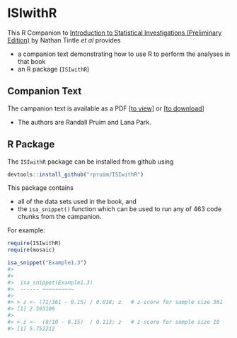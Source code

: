 
<!-- README.md is generated from README.Rmd. Please edit that file -->



ISIwithR
=======

This R Companion to 
[Introduction to Statistical Investigations (Preliminary Edition)](http:://www.hope.edu/isa/) 
by Nathan Tintle *et al*
provides

 * a companion text demonstrating how to use R to perform the analyses in that book
 * an R package (`ISIwithR`) 

## Companion Text

 The campanion text is available as a PDF 
 [[to view]](Book/ISIwithR.pdf) or [[to download]](../../raw/master/Book/ISIwithR.pdf) 
 
  * The authors are Randall Pruim and Lana Park.  
 
## R Package

The `ISIwithR` package can be installed from github using


```r
devtools::install_github("rpruim/ISIwithR")
```

This package contains 

  * all of the data sets used in the book, and 
  * the `isa_snippet()` function which can be used to run any of 
463 code chunks from the campanion.  

For example:


```r
require(ISIwithR)
require(mosaic)
```

```r
isa_snippet("Example1.3")
#> 
#> 
#> 	isa_snippet(Example1.3)
#> 	------ ~~~~~~~~~~
#> 
#> > z <- (71/361 - 0.15) / 0.018; z   # z-score for sample size 361
#> [1] 2.593106
#> 
#> > z <-  (8/10 - 0.15)  / 0.113; z   # z-score for sample size 10
#> [1] 5.752212
```

